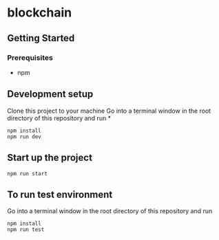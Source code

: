 # blockchain

## Getting Started

### Prerequisites 
* npm 

## Development setup 
Clone this project to your machine 
Go into a terminal window in the root directory of this repository and run 
* 
```
npm install 
npm run dev 
``` 

## Start up the project 

```
npm run start 
```

## To run test environment 
Go into a terminal window in the root directory of this repository and run 

```
npm install 
npm run test 
``` 
